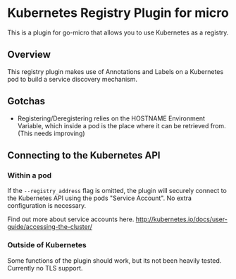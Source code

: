# Kubernetes Registry Plugin for micro
This is a plugin for go-micro that allows you to use Kubernetes as a registry.


## Overview
This registry plugin makes use of Annotations and Labels on a Kubernetes pod
to build a service discovery mechanism.


## Gotchas
* Registering/Deregistering relies on the HOSTNAME Environment Variable, which inside a pod
is the place where it can be retrieved from. (This needs improving)


## Connecting to the Kubernetes API
### Within a pod
If the `--registry_address` flag is omitted, the plugin will securely connect to
the Kubernetes API using the pods "Service Account". No extra configuration is necessary.

Find out more about service accounts here. http://kubernetes.io/docs/user-guide/accessing-the-cluster/

### Outside of Kubernetes
Some functions of the plugin should work, but its not been heavily tested.
Currently no TLS support.
